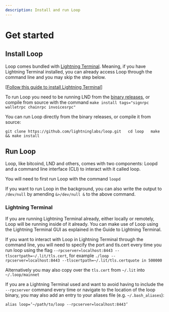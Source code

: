 ```yaml
---
description: Install and run Loop
---
```


# Get started

## Install Loop <a id="docs-internal-guid-a15d1019-7fff-cd65-8961-f4145a3bd0d5"></a>

Loop comes bundled with [Lightning Terminal](../lightning-terminal/). Meaning, if you have Lightning Terminal installed, you can already access Loop through the command line and you may skip the step below. 

\[[Follow this guide to install Lightning Terminal](../lightning-terminal/get-lit/)\]

To run Loop you need to be running LND from the [binary releases](https://github.com/lightningnetwork/lnd/releases), or compile from source with the command `make install tags="signrpc walletrpc chainrpc invoicesrpc"`

You can run Loop directly from the binary releases, or compile it from source:

`git clone https://github.com/lightninglabs/loop.git  
cd loop  
make && make install`

## Run Loop

Loop, like bitcoind, LND and others, comes with two components: Loopd and a command line interface \(CLI\) to interact with it called loop.

You will need to first run Loop with the command `loopd`

If you want to run Loop in the background, you can also write the output to `/dev/null` by amending `&>/dev/null &` to the above command.

### Lightning Terminal

If you are running Lightning Terminal already, either locally or remotely, Loop will be running inside of it already. You can make use of Loop using the Lightning Terminal GUI as explained in the Guide to Lightning Terminal.

If you want to interact with Loop in Lightning Terminal through the command line, you will need to specify the port and tls.cert every time you run loop using the flag `--rpcserver=localhost:8443 --tlscertpath=~/.lit/tls.cert`, for example `./loop --rpcserver=localhost:8443 --tlscertpath=~/.lit/tls.certquote in 500000`

Alternatively you may also copy over the `tls.cert` from `~/.lit` into `~/.loop/mainnet`

If you are a Lightning Terminal used and want to avoid having to include the `--rpcserver` command every time or navigate to the location of the loop binary, you may also add an entry to your aliases file \(e.g. `~/.bash_aliases`\):

`alias loop=’~/path/to/loop --rpcserver=localhost:8443’`

